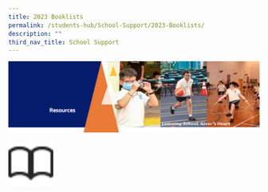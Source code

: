 ```yaml
---
title: 2023 Booklists
permalink: /students-hub/School-Support/2023-Booklists/
description: ""
third_nav_title: School Support
---
```

![](/images/Resourcesheader2.png)


<img src="/images/Bookicon.png" style="width:90px;height:90px;margin-right:15px;" align = "left">